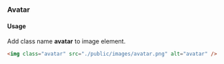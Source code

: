 ### Avatar

#### Usage

Add class name **avatar** to image element.

```html
<img class="avatar" src="./public/images/avatar.png" alt="avatar" />
```
